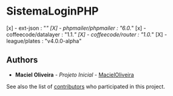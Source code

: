 # SistemaLoginPHP
 
[x] - ext-json : "*"
[X] - phpmailer/phpmailer : "6.0.*"
[x] - coffeecode/datalayer : "1.1.*"
[X] - coffeecode/router : "1.0.*"
[X] - league/plates : "v4.0.0-alpha"

## Authors

* **Maciel Oliveira** - *Projeto Inicial* - [MacielOliveira](https://github.com/elitymaciel)

See also the list of [contributors](https://github.com/elitymaciel/SistemaLoginPHP/contributors) who participated in this project.